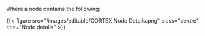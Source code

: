 Where a node contains the following:

{{< figure src="/images/editable/CORTEX Node Details.png" class="centre" title="Node details" >}}